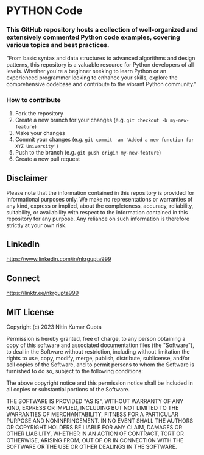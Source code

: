 # PYTHON Code
### This GitHub repository hosts a collection of well-organized and extensively commented Python code examples, covering various topics and best practices.
"From basic syntax and data structures to advanced algorithms and design patterns, this repository is a valuable resource for Python developers of all levels. Whether you're a beginner seeking to learn Python or an experienced programmer looking to enhance your skills, explore the comprehensive codebase and contribute to the vibrant Python community."
### How to contribute
1. Fork the repository
2. Create a new branch for your changes (e.g. `git checkout -b my-new-feature`)
3. Make your changes
4. Commit your changes (e.g. `git commit -am 'Added a new function for XYZ University'`)
5. Push to the branch (e.g. `git push origin my-new-feature`)
6. Create a new pull request

## Disclaimer

Please note that the information contained in this repository is provided for informational purposes only. We make no representations or warranties of any kind, express or implied, about the completeness, accuracy, reliability, suitability, or availability with respect to the information contained in this repository for any purpose. Any reliance on such information is therefore strictly at your own risk.


## LinkedIn
https://www.linkedin.com/in/nkrgupta999

## Connect 
https://linktr.ee/nkrgupta999

## MIT License

Copyright (c) 2023 Nitin Kumar Gupta

Permission is hereby granted, free of charge, to any person obtaining a copy of this software and associated documentation files (the "Software"), to deal in the Software without restriction, including without limitation the rights to use, copy, modify, merge, publish, distribute, sublicense, and/or sell copies of the Software, and to permit persons to whom the Software is furnished to do so, subject to the following conditions:

The above copyright notice and this permission notice shall be included in all copies or substantial portions of the Software.

THE SOFTWARE IS PROVIDED "AS IS", WITHOUT WARRANTY OF ANY KIND, EXPRESS OR IMPLIED, INCLUDING BUT NOT LIMITED TO THE WARRANTIES OF MERCHANTABILITY, FITNESS FOR A PARTICULAR PURPOSE AND NONINFRINGEMENT. IN NO EVENT SHALL THE AUTHORS OR COPYRIGHT HOLDERS BE LIABLE FOR ANY CLAIM, DAMAGES OR OTHER LIABILITY, WHETHER IN AN ACTION OF CONTRACT, TORT OR OTHERWISE, ARISING FROM, OUT OF OR IN CONNECTION WITH THE SOFTWARE OR THE USE OR OTHER DEALINGS IN THE SOFTWARE.
